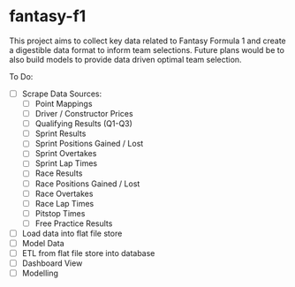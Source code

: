 # fantasy-f1

This project aims to collect key data related to Fantasy Formula 1 and create a digestible data format to inform team selections. Future plans would be to also build models to provide data driven optimal team selection.

To Do:  
- [ ] Scrape Data Sources:  
    - [ ] Point Mappings  
    - [ ] Driver / Constructor Prices  
    - [ ] Qualifying Results (Q1-Q3)  
    - [ ] Sprint Results   
    - [ ] Sprint Positions Gained / Lost  
    - [ ] Sprint Overtakes  
    - [ ] Sprint Lap Times  
    - [ ] Race Results   
    - [ ] Race Positions Gained / Lost  
    - [ ] Race Overtakes  
    - [ ] Race Lap Times   
    - [ ] Pitstop Times  
    - [ ] Free Practice Results  
- [ ] Load data into flat file store  
- [ ] Model Data  
- [ ] ETL from flat file store into database  
- [ ] Dashboard View  
- [ ] Modelling  
